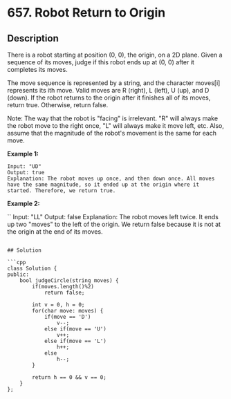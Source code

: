# 657. Robot Return to Origin

## Description

There is a robot starting at position (0, 0), the origin, on a 2D plane. Given a sequence of its moves, judge if this robot ends up at (0, 0) after it completes its moves.

The move sequence is represented by a string, and the character moves[i] represents its ith move. Valid moves are R (right), L (left), U (up), and D (down). If the robot returns to the origin after it finishes all of its moves, return true. Otherwise, return false.

Note: The way that the robot is "facing" is irrelevant. "R" will always make the robot move to the right once, "L" will always make it move left, etc. Also, assume that the magnitude of the robot's movement is the same for each move.

**Example 1:**

```
Input: "UD"
Output: true 
Explanation: The robot moves up once, and then down once. All moves have the same magnitude, so it ended up at the origin where it started. Therefore, we return true.
```

**Example 2:**

``
Input: "LL"
Output: false
Explanation: The robot moves left twice. It ends up two "moves" to the left of the origin. We return false because it is not at the origin at the end of its moves.
```

## Solution

```cpp
class Solution {
public:
    bool judgeCircle(string moves) {
        if(moves.length()%2)
            return false;
        
        int v = 0, h = 0;
        for(char move: moves) {
            if(move == 'D') 
                v--;
            else if(move == 'U')
                v++;
            else if(move == 'L')
                h++;
            else
                h--;
        }
        
        return h == 0 && v == 0;
    }
};
```